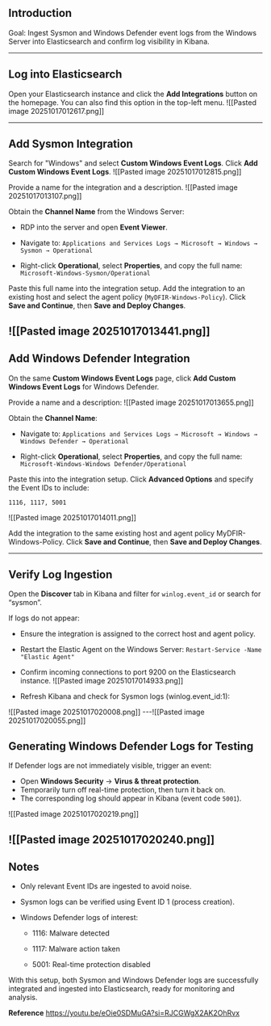 
## Introduction

Goal: Ingest Sysmon and Windows Defender event logs from the Windows Server into Elasticsearch and confirm log visibility in Kibana.

---

## Log into Elasticsearch

Open your Elasticsearch instance and click the **Add Integrations** button on the homepage. You can also find this option in the top-left menu.
![[Pasted image 20251017012617.png]]

---

## Add Sysmon Integration

Search for "Windows" and select **Custom Windows Event Logs**. Click **Add Custom Windows Event Logs**.
![[Pasted image 20251017012815.png]]

Provide a name for the integration and a description.
![[Pasted image 20251017013107.png]]

Obtain the **Channel Name** from the Windows Server:

- RDP into the server and open **Event Viewer**.
    
- Navigate to:
`Applications and Services Logs → Microsoft → Windows → Sysmon → Operational`

- Right-click **Operational**, select **Properties**, and copy the full name:
`Microsoft-Windows-Sysmon/Operational`

Paste this full name into the integration setup. Add the integration to an existing host and select the agent policy (`MyDFIR-Windows-Policy`). Click **Save and Continue**, then **Save and Deploy Changes**.

![[Pasted image 20251017013441.png]]
---

## Add Windows Defender Integration

On the same **Custom Windows Event Logs** page, click **Add Custom Windows Event Logs** for Windows Defender.

Provide a name and a description:
![[Pasted image 20251017013655.png]]

Obtain the **Channel Name**:

- Navigate to:
`Applications and Services Logs → Microsoft → Windows → Windows Defender → Operational`

- Right-click **Operational**, select **Properties**, and copy the full name:
`Microsoft-Windows-Windows Defender/Operational`

Paste this into the integration setup. Click **Advanced Options** and specify the Event IDs to include:

`1116, 1117, 5001`

![[Pasted image 20251017014011.png]]

Add the integration to the same existing host and agent policy MyDFIR-Windows-Policy. Click **Save and Continue**, then **Save and Deploy Changes**.

---

## Verify Log Ingestion

Open the **Discover** tab in Kibana and filter for `winlog.event_id` or search for “sysmon”.

If logs do not appear:

- Ensure the integration is assigned to the correct host and agent policy.
- Restart the Elastic Agent on the Windows Server:
`Restart-Service -Name "Elastic Agent"`

- Confirm incoming connections to port 9200 on the Elasticsearch instance.
![[Pasted image 20251017014933.png]]

- Refresh Kibana and check for Sysmon logs (winlog.event_id:1):

![[Pasted image 20251017020008.png]]
---![[Pasted image 20251017020055.png]]

## Generating Windows Defender Logs for Testing

If Defender logs are not immediately visible, trigger an event:

- Open **Windows Security** → **Virus & threat protection**.
- Temporarily turn off real-time protection, then turn it back on.
- The corresponding log should appear in Kibana (event code `5001`).

![[Pasted image 20251017020219.png]]

![[Pasted image 20251017020240.png]]
---

## Notes

- Only relevant Event IDs are ingested to avoid noise.
    
- Sysmon logs can be verified using Event ID 1 (process creation).
    
- Windows Defender logs of interest:
    
    - 1116: Malware detected
        
    - 1117: Malware action taken
        
    - 5001: Real-time protection disabled
        

With this setup, both Sysmon and Windows Defender logs are successfully integrated and ingested into Elasticsearch, ready for monitoring and analysis.

**Reference**
https://youtu.be/eOie0SDMuGA?si=RJCGWgX2AK2OhRvx